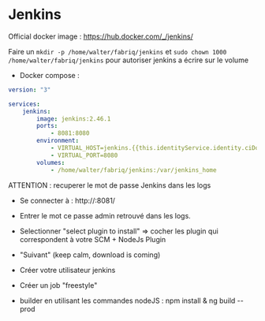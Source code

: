 Jenkins
============

Official docker image : https://hub.docker.com/_/jenkins/


Faire un `mkdir -p /home/walter/fabriq/jenkins` et `sudo chown 1000 /home/walter/fabriq/jenkins` pour autoriser jenkins a écrire sur le volume  

* Docker compose :

```yml
version: "3"

services:
    jenkins:
        image: jenkins:2.46.1
        ports:
            - 8081:8080
        environment:
            - VIRTUAL_HOST=jenkins.{{this.identityService.identity.ciDomain}}
            - VIRTUAL_PORT=8080              
        volumes:
            - /home/walter/fabriq/jenkins:/var/jenkins_home 

```

ATTENTION : recuperer le mot de passe Jenkins dans les logs


* Se connecter à :
http://<IP>:8081/

* Entrer le mot ce passe admin retrouvé dans les logs.
* Selectionner "select plugin to install" => cocher les plugin qui correspondent à votre SCM + NodeJs Plugin
* "Suivant" (keep calm, download is coming)
* Créer votre utilisateur jenkins
* Créer un job "freestyle"
* builder en utilisant les commandes nodeJS : npm install & ng build --prod
